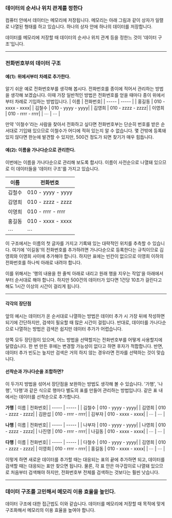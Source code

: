 ### 데이터의 순서나 위치 관계를 정한다

컴퓨터 안에서 데이터는 메모리에 저장됩니다. 메모리는 아래 그림과 같이 상자가 일렬로 나열된 형태를 하고 있습니다. 하나의 상자 안에 하나의 데이터를 저장합니다.

데이터를 메모리에 저장할 때 데이터의 순서나 위치 관계 등을 정한느 것이 '데이터 구조'입니다.

---

### 전화번호부의 데이터 구조

#### 예(1): 위에서부터 차례로 추가한다.

알기 쉬운 예로 전화번호부를 생각해 봅시다. 전화번호를 종이에 적어서 관리하는 방법을 생각해 보겠습니다. 이때 가장 일반적인 방법은 전화번호를 얻을 때마다 종이 위에서부터 차례로 기입하는 방법입니다.
| 이름 | 전화번호|
| ----- | ----- |
| 홍길동 | 010 - xxxx - xxxx|
| 김철수 | 010 - yyyy - yyyy|
| 김영희 | 010 - zzzz - zzzz|
| 이영희 | 010 - rrrr - rrrr|
| $\cdots$ | $\cdots$ |

만약 '이철수'라는 사람을 찾아서 전화하고 싶다면 전화번호부는 단순히 번호를 받은 순서대로 기입돼 있으므로 이철수가 어디에 적혀 있는지 알 수 없습니다. 몇 건밖에 등록돼 있지 않다면 한눈에
발견할 수 있지만, 500건 정도가 되면 찾기가 매우 힘듭니다.

#### 예(2): 이름을 가나다순으로 관리한다.

이번에는 이름을 가나다순으로 관리해 보도록 합시다. 이름이 사전순으로 나열돼 있으므로 이 데이터들을 '데이터 구조'를 가지고 있습니다.

| 이름 | 전화번호|
| ----- | ----- |
| 김철수 | 010 - yyyy - yyyy|
| 김영희 | 010 - zzzz - zzzz|
| 이영희 | 010 - rrrr - rrrr|
| 홍길동 | 010 - xxxx - xxxx|
| $\cdots$ | $\cdots$ |

이 구조에서는 이름의 첫 글자를 가지고 기록돼 있는 대략적인 위치를 추측할 수 있습니다.  여기에 '이길동'의 전화번호를 추가하려면 가나다순으로 등록한다는 규칙이므로 김영희와 이영희 사이에 추가해야 합니다.
하지만 표에는 빈칸이 없으므로 이영희 이하의 전화번호를 하나씩 아래로 내려야 합니다.

이를 위해서는 '행의 내용을 한 줄씩 아래로 내리고 원래 행을 지우는 작업'을 아래에서부터 순서대로 해야 합니다. 하지만 500건의 데이터가 있다면 1건당 10초가 걸린다고 해도 1시간 이상의 시간이 걸리게 됩니다.

---

#### 각각의 장단점

앞의 예시는 데이터가 온 순서대로 나열하는 방법은 데이터 추가 시 가장 뒤에 작성하면 되기에 간단하지만, 검색이 필요할 때 많은 시간이 걸립니다.
반대로, 데이터를 가나다순으로 나열하는 방법은 검색은 쉽지만 데이터 추가가 어렵습니다.

양쪽 모두 장단점이 있으며, 어느 방법을 선택할지는 전화번호부를 어떻게 사용할지에 달렸습니다. 한 번 만든 후에는 변경할 가능성이 없다고 하면 후자가 적합합니다.
반면, 데이터 추가 빈도는 높지만 검색은 거의 하지 않는 경우라면 전자를 선택하는 것이 맞습니다.

#### 선착순과 가나다순을 조합하면?

이 두가지 방법을 섞어서 장단점을 보완하는 방법도 생각해 볼 수 있습니다. '가행', '나행', '다행'과 같은 식으로 행마다 별도의 표를 만들어 관리하는 방법입니다. 같은 표 내에서는 데이터를 선착순으로 추가합니다.

**가행**
| 이름 | 전화번호|
| ----- | ----- |
| 김철수 | 010 - yyyy - yyyy|
| 김영희 | 010 - zzzz - zzzz|
| 김완섭 | 010 - rrrr - rrrr|
| 김부자 | 010 - xxxx - xxxx|
| $\cdots$ | $\cdots$ |

**나행**
| 이름 | 전화번호|
| ----- | ----- |
| 나부자 | 010 - yyyy - yyyy|
| 나영희 | 010 - zzzz - zzzz|
| 나진영 | 010 - rrrr - rrrr|
| 나길동 | 010 - xxxx - xxxx|
| $\cdots$ | $\cdots$ |

**다행**
| 이름 | 전화번호|
| ----- | ----- |
| 다철수 | 010 - yyyy - yyyy|
| 김영희 | 010 - zzzz - zzzz|
| 이영희 | 010 - rrrr - rrrr|
| 홍길동 | 010 - xxxx - xxxx|
| $\cdots$ | $\cdots$ |

이렇게 하면 새로운 데이터를 추가할 때는 대응되는 표의 끝에 추가하면 되고, 데이터를 검색할 때는 대응되는 표만 찾으면 됩니다. 물론, 각 표 안은 마구잡이로 나열돼 있으므로 처음부터 검색해야 하지만,
전화번호부 전체를 검색하는 것보다는 훨씬 낫습니다.

---
### 데이터 구조를 고민해서 메모리 이용 효율을 높인다.

데이터 구조에 대한 접근법도 이와 같습니다. 데이터를 메모리에 저장할 때 목적에 맞게 구조화해서 메모리의 이용 효율을 높여야 합니다.



